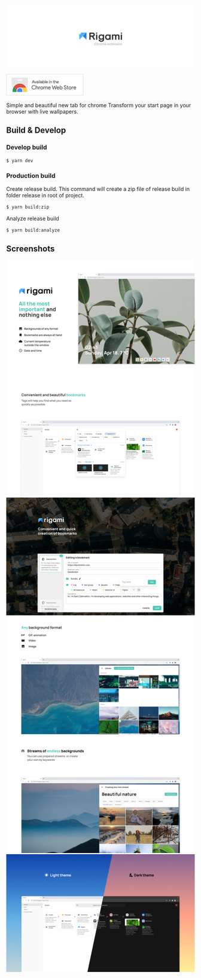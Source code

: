 ![Logo](docs/GitHub_readme_header.png)

[![Get from Chrome store](docs/ChromeWebStore_Badge.png)](https://chrome.google.com/webstore/detail/clocktab-%D0%BD%D0%BE%D0%B2%D0%B0%D1%8F-%D0%B2%D0%BA%D0%BB%D0%B0%D0%B4%D0%BA%D0%B0/ecnhbihahclkcfhpjhpgfilbjeambkkm)


Simple and beautiful new tab for chrome Transform your start page in your browser with live wallpapers.
## Build & Develop

### Develop build
```bash
$ yarn dev
```

### Production build
Create release build. This command will create a zip file of release build in folder release in root of project.
```bash
$ yarn build:zip
```
Analyze release build 
```bash
$ yarn build:analyze
```

## Screenshots

![screenshot 1](docs/en/Main.png)
![screenshot 2](docs/en/Bookmarks.png)
![screenshot 3](docs/en/Bookmark%20editor.png)
![screenshot 4](docs/en/Backgrounds.png)
![screenshot 5](docs/en/Background%20stream.png)
![screenshot 6](docs/en/Light%20and%20dark%20theme.png)
